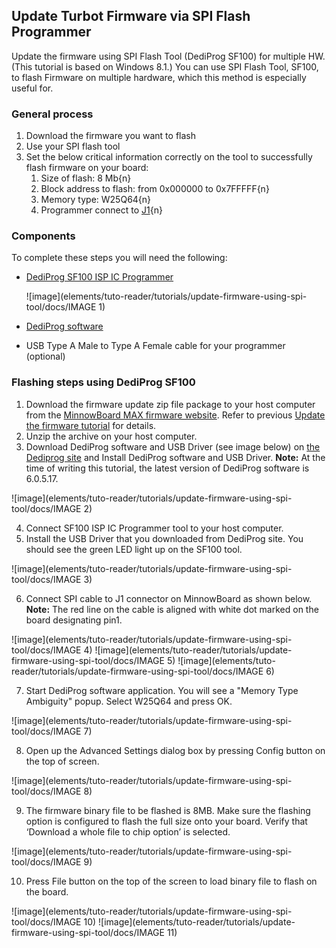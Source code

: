 ## Update Turbot Firmware via SPI Flash Programmer

Update the firmware using SPI Flash Tool (DediProg SF100) for multiple HW. (This tutorial is based on Windows 8.1.) You can use SPI Flash Tool, SF100, to flash Firmware on multiple hardware, which this method is especially useful for.

### General process

1. Download the firmware you want to flash
2. Use your SPI flash tool
3. Set the below critical information correctly on the tool to successfully flash firmware on your board: 
    1. Size of flash: 8 Mb{n}
    1. Block address to flash: from 0x000000 to 0x7FFFFF{n}
    1. Memory type: W25Q64{n}
    1. Programmer connect to [J1](https://www.minnowboard.org/board-viewer){n}
    
### Components

To complete these steps you will need the following:

- [DediProg SF100 ISP IC Programmer](http://www.dediprog.com/pd/spi-flash-solution/sf100)

   ![image](elements/tuto-reader/tutorials/update-firmware-using-spi-tool/docs/IMAGE 1)
   
- [DediProg software](http://www.dediprog.com/download?u=42&l=SF100+ISP+IC+Programmer)
- USB Type A Male to Type A Female cable for your programmer (optional)


### Flashing steps using DediProg SF100

1. Download the firmware update zip file package to your host computer from the [MinnowBoard MAX firmware website](https://firmware.intel.com/projects/minnowboard-max). Refer to previous [Update the firmware tutorial](/update-firmware-using-spi-tool) for details.
2. Unzip the archive on your host computer. 
3. Download DediProg software and USB Driver (see image below) on [the Dediprog site](http://www.dediprog.com/download?u=42&l=SF100+ISP+IC+Programmer) and Install DediProg software and USB Driver. **Note:** At the time of writing this tutorial, the latest version of DediProg software is 6.0.5.17.

![image](elements/tuto-reader/tutorials/update-firmware-using-spi-tool/docs/IMAGE 2)

4. Connect SF100 ISP IC Programmer tool to your host computer.
5. Install the USB Driver that you downloaded from DediProg site. You should see the green LED light up on the SF100 tool.

![image](elements/tuto-reader/tutorials/update-firmware-using-spi-tool/docs/IMAGE 3)

6. Connect SPI cable to J1 connector on MinnowBoard as shown below. **Note:** The red line on the cable is aligned with white dot marked on the board designating pin1.

![image](elements/tuto-reader/tutorials/update-firmware-using-spi-tool/docs/IMAGE 4)
![image](elements/tuto-reader/tutorials/update-firmware-using-spi-tool/docs/IMAGE 5)
![image](elements/tuto-reader/tutorials/update-firmware-using-spi-tool/docs/IMAGE 6)

7. Start DediProg software application. You will see a "Memory Type Ambiguity" popup. Select W25Q64 and press OK.

![image](elements/tuto-reader/tutorials/update-firmware-using-spi-tool/docs/IMAGE 7)

8. Open up the Advanced Settings dialog box by pressing Config button on the top of screen. 

![image](elements/tuto-reader/tutorials/update-firmware-using-spi-tool/docs/IMAGE 8)

9. The firmware binary file to be flashed is 8MB. Make sure the flashing option is configured to flash the full size onto your board. Verify that ‘Download a whole file to chip option’ is selected.

![image](elements/tuto-reader/tutorials/update-firmware-using-spi-tool/docs/IMAGE 9)

10. Press File button on the top of the screen to load binary file to flash on the board.

![image](elements/tuto-reader/tutorials/update-firmware-using-spi-tool/docs/IMAGE 10)
![image](elements/tuto-reader/tutorials/update-firmware-using-spi-tool/docs/IMAGE 11)

